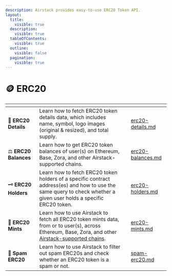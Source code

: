 ```yaml
---
description: Airstack provides easy-to-use ERC20 Token API.
layout:
  title:
    visible: true
  description:
    visible: true
  tableOfContents:
    visible: true
  outline:
    visible: false
  pagination:
    visible: true
---
```


# 🪙 ERC20

<table data-view="cards"><thead><tr><th></th><th></th><th></th><th data-hidden data-card-target data-type="content-ref"></th></tr></thead><tbody><tr><td><span data-gb-custom-inline data-tag="emoji" data-code="1f4d1">📑</span> <strong>ERC20 Details</strong></td><td>Learn how to fetch ERC20 token details data, which includes name, symbol, logo images (original &#x26; resized), and total supply.</td><td></td><td><a href="erc20-details.md">erc20-details.md</a></td></tr><tr><td><span data-gb-custom-inline data-tag="emoji" data-code="2696">⚖️</span> <strong>ERC20 Balances</strong></td><td>Learn how to get ERC20 token balances of user(s) on Ethereum, Base, Zora, and other Airstack-supported chains.</td><td></td><td><a href="erc20-balances.md">erc20-balances.md</a></td></tr><tr><td><span data-gb-custom-inline data-tag="emoji" data-code="1f5dd">🗝️</span> <strong>ERC20 Holders</strong></td><td>Learn how to fetch ERC20 token holders of a specific contract address(es) and how to use the same query to check whether a given user holds a specific ERC20 token.</td><td></td><td><a href="erc20-holders.md">erc20-holders.md</a></td></tr><tr><td><span data-gb-custom-inline data-tag="emoji" data-code="1f45b">👛</span> <strong>ERC20 Mints</strong></td><td>Learn how to use Airstack to fetch all ERC20 token mints data, from or to user(s), across Ethereum, Base, Zora, and other <a href="../overview.md#supported-chains">Airstack-supported chains</a>.</td><td></td><td><a href="erc20-mints.md">erc20-mints.md</a></td></tr><tr><td><span data-gb-custom-inline data-tag="emoji" data-code="1f9f9">🧹</span> <strong>Spam ERC20</strong></td><td>Learn how to use Airstack to filter out spam ERC20s and check whether an ERC20 token is a spam or not.</td><td></td><td><a href="spam-erc20.md">spam-erc20.md</a></td></tr></tbody></table>
